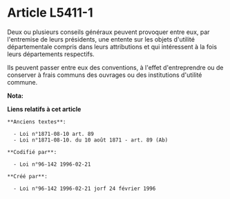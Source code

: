 # Article L5411-1

Deux ou plusieurs conseils généraux peuvent provoquer entre eux, par l'entremise de leurs présidents, une entente sur les
objets d'utilité départementale compris dans leurs attributions et qui intéressent à la fois leurs départements respectifs.

Ils peuvent passer entre eux des conventions, à l'effet d'entreprendre ou de conserver à frais communs des ouvrages ou des
institutions d'utilité commune.

**Nota:**



**Liens relatifs à cet article**

	**Anciens textes**:

	  - Loi n°1871-08-10 art. 89
	  - Loi n°1871-08-10. du 10 août 1871 - art. 89 (Ab)

	**Codifié par**:

	  - Loi n°96-142 1996-02-21

	**Créé par**:

	  - Loi n°96-142 1996-02-21 jorf 24 février 1996
